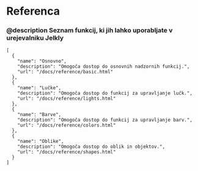 # Referenca

### @description Seznam funkcij, ki jih lahko uporabljate v urejevalniku Jelkly

```codecard
[
  {
    "name": "Osnovno",
    "description": "Omogoča dostop do osnovnih nadzornih funkcij.",
    "url": "/docs/reference/basic.html"
  },
  {
    "name": "Lučke",
    "description": "Omogoča dostop do funkcij za upravljanje lučk.",
    "url": "/docs/reference/lights.html"
  },
  {
    "name": "Barve",
    "description": "Omogoča dostop do funkcij za upravljanje barv.",
    "url": "/docs/reference/colors.html"
  },
  {
    "name": "Oblike",
    "description": "Omogoča dostop do oblik in objektov.",
    "url": "/docs/reference/shapes.html"
  }
]
```
